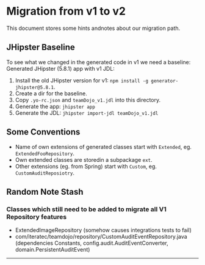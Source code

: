 # Migration from v1 to v2

This document stores some hints andnotes about our migration path.

## JHipster Baseline

To see what we changed in the generated code in v1 we need a baseline: Generated JHipster (5.8.1) app with v1 JDL:

1. Install the old JHipster version for v1: `npm install -g generator-jhipster@5.8.1`.
2. Create a dir for the baseline.
3. Copy `.yo-rc.json` and `teamDojo_v1.jdl` into this directory.
4. Generate the app: `jhipster app`
5. Generate the JDL: `jhipster import-jdl teamDojo_v1.jdl`

## Some Conventions

- Name of own extensions of generated classes start with `Extended`, eg. `ExtendedFooRepository`.
- Own extended classes are storedin a subpackage `ext`.
- Other extensions (eg. from Spring) start with `Custom`, eg. `CustomAuditReposiotry`.

## Random Note Stash

### Classes which still need to be added to migrate all V1 Repository features

- ExtendedImageRepository (somehow causes integrations tests to fail)
- com/iteratec/teamdojo/repository/CustomAuditEventRepository.java (dependencies Constants,
  config.audit.AuditEventConverter, domain.PersistentAuditEvent)

---
